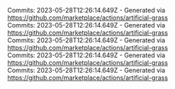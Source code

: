 Commits: 2023-05-28T12:26:14.649Z - Generated via https://github.com/marketplace/actions/artificial-grass
<br>
Commits: 2023-05-28T12:26:14.649Z - Generated via https://github.com/marketplace/actions/artificial-grass
<br>
Commits: 2023-05-28T12:26:14.649Z - Generated via https://github.com/marketplace/actions/artificial-grass
<br>
Commits: 2023-05-28T12:26:14.649Z - Generated via https://github.com/marketplace/actions/artificial-grass
<br>
Commits: 2023-05-28T12:26:14.649Z - Generated via https://github.com/marketplace/actions/artificial-grass
<br>
